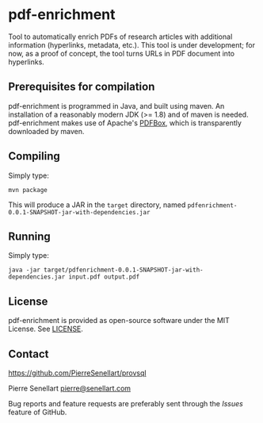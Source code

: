 # pdf-enrichment
Tool to automatically enrich PDFs of research articles with additional information (hyperlinks, metadata, etc.). This tool is under development; for now, as a proof of concept, the tool turns URLs in PDF document into hyperlinks.

## Prerequisites for compilation

pdf-enrichment is programmed in Java, and built using maven. An installation of a reasonably modern JDK (>= 1.8) and of maven is needed. pdf-enrichment makes use of Apache's [PDFBox](https://pdfbox.apache.org/), which is transparently downloaded by maven.

## Compiling

Simply type:

```
mvn package
```

This will produce a JAR in the `target` directory, named `pdfenrichment-0.0.1-SNAPSHOT-jar-with-dependencies.jar`

## Running

Simply type:

```
java -jar target/pdfenrichment-0.0.1-SNAPSHOT-jar-with-dependencies.jar input.pdf output.pdf
```

## License

pdf-enrichment is provided as open-source software under the MIT License. See [LICENSE](LICENSE).

## Contact

https://github.com/PierreSenellart/provsql

Pierre Senellart <pierre@senellart.com>

Bug reports and feature requests are
preferably sent through the *Issues* feature of GitHub.
